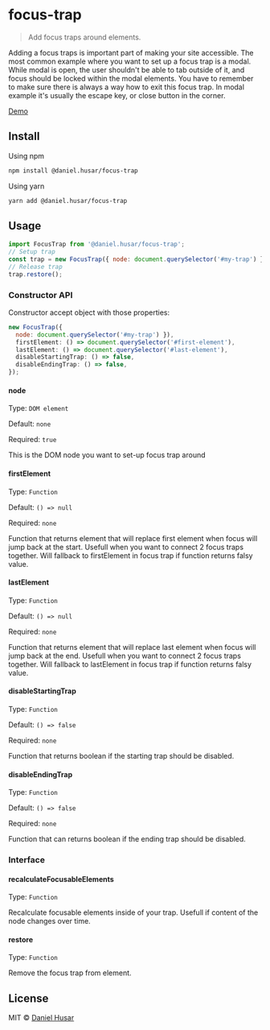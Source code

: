 # focus-trap

 > Add focus traps around elements.

Adding a focus traps is important part of making your site accessible. The most common example where you want to set up a focus trap is a modal. While modal is open, the user shouldn't be able to tab outside of it, and focus should be locked within the modal elements. You have to remember to make sure there is always a way how to exit this focus trap. In modal example it's usually the escape key, or close button in the corner.

 [Demo](https://codesandbox.io/s/4rn8vm4nv0)

## Install

Using npm
```sh
npm install @daniel.husar/focus-trap
```

Using yarn
```sh
yarn add @daniel.husar/focus-trap
```

## Usage

```javascript
import FocusTrap from '@daniel.husar/focus-trap';
// Setup trap
const trap = new FocusTrap({ node: document.querySelector('#my-trap') });
// Release trap
trap.restore();
```

### Constructor API
Constructor accept object with those properties:

```javascript
new FocusTrap({
  node: document.querySelector('#my-trap') }),
  firstElement: () => document.querySelector('#first-element'),
  lastElement: () => document.querySelector('#last-element'),
  disableStartingTrap: () => false,
  disableEndingTrap: () => false,
});
```

#### node

Type: `DOM element`

Default: `none`

Required: `true`

This is the DOM node you want to set-up focus trap around

#### firstElement

Type: `Function`

Default: `() => null`

Required: `none`

Function that returns element that will replace first element when focus will jump back at the start. Usefull when you want to connect 2 focus traps together. Will fallback to firstElement in focus trap if function returns falsy value.

#### lastElement

Type: `Function`

Default: `() => null`

Required: `none`

Function that returns element that will replace last element when focus will jump back at the end. Usefull when you want to connect 2 focus traps together. Will fallback to lastElement in focus trap if function returns falsy value.

#### disableStartingTrap

Type: `Function`

Default: `() => false`

Required: `none`

Function that returns boolean if the starting trap should be disabled.

#### disableEndingTrap

Type: `Function`

Default: `() => false`

Required: `none`

Function that can returns boolean if the ending trap should be disabled.

### Interface

#### recalculateFocusableElements

Type: `Function`

Recalculate focusable elements inside of your trap. Usefull if content of the node changes over time.

#### restore

Type: `Function`

Remove the focus trap from element.

## License

MIT © [Daniel Husar](https://github.com/danielhusar)
